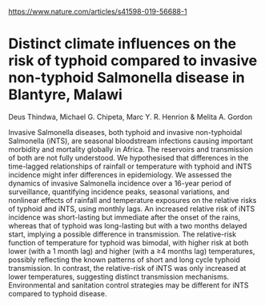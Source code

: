 https://www.nature.com/articles/s41598-019-56688-1

# Distinct climate influences on the risk of typhoid compared to invasive non-typhoid Salmonella disease in Blantyre, Malawi

Deus Thindwa, Michael G. Chipeta, Marc Y. R. Henrion & Melita A. Gordon

Invasive Salmonella diseases, both typhoid and invasive non-typhoidal Salmonella (iNTS), are seasonal
bloodstream infections causing important morbidity and mortality globally in Africa. The reservoirs
and transmission of both are not fully understood. We hypothesised that differences in the time-lagged
relationships of rainfall or temperature with typhoid and iNTS incidence might infer differences in
epidemiology. We assessed the dynamics of invasive Salmonella incidence over a 16-year period of
surveillance, quantifying incidence peaks, seasonal variations, and nonlinear effects of rainfall and
temperature exposures on the relative risks of typhoid and iNTS, using monthly lags. An increased
relative risk of iNTS incidence was short-lasting but immediate after the onset of the rains, whereas
that of typhoid was long-lasting but with a two months delayed start, implying a possible difference
in transmission. The relative-risk function of temperature for typhoid was bimodal, with higher risk at
both lower (with a 1 month lag) and higher (with a ≥4 months lag) temperatures, possibly reflecting the
known patterns of short and long cycle typhoid transmission. In contrast, the relative-risk of iNTS was
only increased at lower temperatures, suggesting distinct transmission mechanisms. Environmental
and sanitation control strategies may be different for iNTS compared to typhoid disease.
